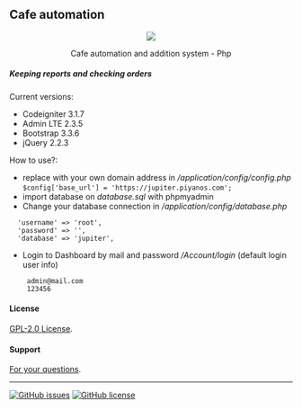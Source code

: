 ## Cafe automation


<p align="center"><img src="https://codeigniter.com/assets/images/ci-logo-big.png"></p>
<p align="center">Cafe automation and addition system - Php</p>
 
##### Keeping reports and checking orders

Current versions:

* Codeigniter 3.1.7
* Admin LTE  2.3.5
* Bootstrap 3.3.6
* jQuery 2.2.3


How to use?:
- replace with your own domain address in  */application/config/config.php* <br/>
`$config['base_url'] = 'https://jupiter.piyanos.com';`
- import database on *database.sql* with phpmyadmin
- Change your database connection in  */application/config/database.php*
```
  'username' => 'root',
  'password' => '',
  'database' => 'jupiter',
```
- Login to Dashboard by mail and password */Account/login*
(default login user info)
  ```
   admin@mail.com
   123456
  ```




#### License
[GPL-2.0 License](./LICENSE).

#### Support
[For your questions](https://github.com/ferdiozer/cafeotomasyonu/issues).

<hr/>
<a href="https://github.com/ferdiozer/cafeotomasyonu/issues"><img alt="GitHub issues" src="https://img.shields.io/github/issues/ferdiozer/cafeotomasyonu"></a>
<a href="https://github.com/ferdiozer/cafeotomasyonu/blob/main/LICENSE"><img alt="GitHub license" src="https://img.shields.io/github/license/ferdiozer/cafeotomasyonu"></a>



